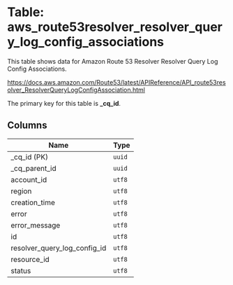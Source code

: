 # Table: aws_route53resolver_resolver_query_log_config_associations

This table shows data for Amazon Route 53 Resolver Resolver Query Log Config Associations.

https://docs.aws.amazon.com/Route53/latest/APIReference/API_route53resolver_ResolverQueryLogConfigAssociation.html

The primary key for this table is **_cq_id**.

## Columns

| Name          | Type          |
| ------------- | ------------- |
|_cq_id (PK)|`uuid`|
|_cq_parent_id|`uuid`|
|account_id|`utf8`|
|region|`utf8`|
|creation_time|`utf8`|
|error|`utf8`|
|error_message|`utf8`|
|id|`utf8`|
|resolver_query_log_config_id|`utf8`|
|resource_id|`utf8`|
|status|`utf8`|